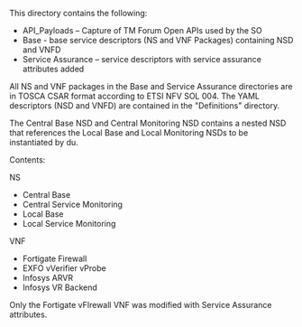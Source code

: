 This directory contains the following:

* API_Payloads – Capture of TM Forum Open APIs used by the SO
* Base - base service descriptors (NS and VNF Packages) containing NSD and VNFD
* Service Assurance – service descriptors with service assurance attributes added

All NS and VNF packages in the Base and Service Assurance directories are in TOSCA CSAR format according to ETSI NFV SOL 004.  The YAML descriptors (NSD and VNFD) are contained in the "Definitions" directory.

The Central Base NSD and Central Monitoring NSD contains a nested NSD that references the Local Base and Local Monitoring NSDs to be instantiated by du.

Contents:

NS

- Central Base
- Central Service Monitoring
- Local Base
- Local Service Monitoring

VNF

- Fortigate Firewall
- EXFO vVerifier vProbe
- Infosys ARVR
- Infosys VR Backend

Only the Fortigate vFIrewall VNF was modified with Service Assurance attributes.